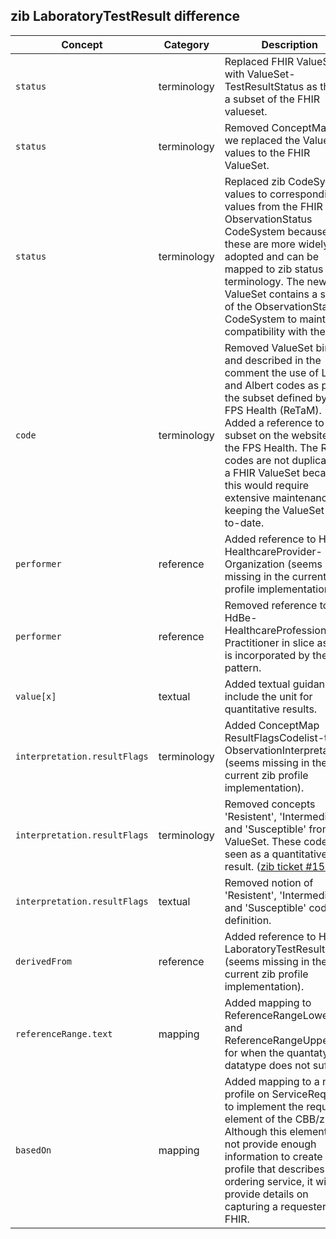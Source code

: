 ## zib LaboratoryTestResult difference

| Concept         | Category          | Description                             | 
|-----------------|-------------------|-----------------------------------------|
| `status` | terminology | Replaced FHIR ValueSet with ValueSet-TestResultStatus as this is a subset of the FHIR valueset. |
| `status` | terminology | Removed ConceptMap as we replaced the ValueSet values to the FHIR ValueSet. |
| `status` | terminology | Replaced zib CodeSystem values to corresponding values from the FHIR ObservationStatus CodeSystem because these are more widely adopted and can be mapped to zib status terminology. The new ValueSet contains a subset of the ObservationStatus CodeSystem to maintain compatibility with the zib. |
| `code` | terminology | Removed ValueSet binding and described in the comment the use of Loinc and Albert codes as per the subset defined by the FPS Health (ReTaM). Added a reference to the subset on the website of the FPS Health. The ReTaM codes are not duplicated in a FHIR ValueSet because this would require extensive maintenance in keeping the ValueSet up-to-date. |
| `performer` | reference | Added reference to HdBe-HealthcareProvider-Organization (seems missing in the current zib profile implementation). |
| `performer` | reference | Removed reference to HdBe-HealthcareProfessional-Practitioner in slice as this is incorporated by the pattern. |
| `value[x]`| textual | Added textual guidance to include the unit for quantitative results. | 
| `interpretation.resultFlags` | terminology | Added ConceptMap ResultFlagsCodelist-to-ObservationInterpretation (seems missing in the current zib profile implementation).|
| `interpretation.resultFlags` | terminology | Removed concepts 'Resistent', 'Intermediate' and 'Susceptible' from the ValueSet. These codes are seen as a quantitative result. ([zib ticket #1555](https://bits.nictiz.nl/browse/ZIB-1555))
| `interpretation.resultFlags` | textual | Removed notion of 'Resistent', 'Intermediate' and 'Susceptible' codes in definition.
| `derivedFrom` | reference | Added reference to HdBe-LaboratoryTestResult (seems missing in the current zib profile implementation). |
| `referenceRange.text` | mapping | Added mapping to ReferenceRangeLowerLimit and ReferenceRangeUpperLimit for when the quantaty datatype does not suffice.|
| `basedOn` | mapping | Added mapping to a new profile on ServiceRequest to implement the requester element of the CBB/zib. Although this element does not provide enough information to create a profile that describes a full ordering service, it will provide details on capturing a requester in FHIR. |